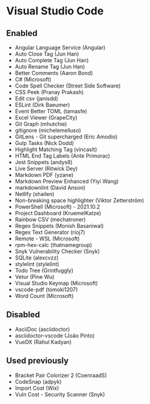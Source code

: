 # Visual Studio Code

## Enabled

* Angular Language Service (Angular)
* Auto Close Tag (Jun Han)
* Auto Complete Tag (Jun Han)
* Auto Rename Tag (Jun Han)
* Better Comments (Aaron Bond)
* C# (Microsoft)
* Code Spell Checker (Street Side Software)
* CSS Peek (Pranay Prakash)
* Edit csv (janisdd)
* ESLint (Dirk Baeumer)
* Event Better TOML (tamasfe)
* Excel Viewer (GrapeCity)
* Git Graph (mhutchie)
* gitignore (michelemelluso)
* GitLens - Git supercharged (Eric Amodio)
* Gulp Tasks (Nick Dodd)
* Highlight Matching Tag (vincaslt)
* HTML End Tag Labels (Ante Primorac)
* Jest Snippets (andys8)
* Live Server (Ritwick Dey)
* Markdown PDF (yzane)
* Markdown Preview Enhanced (Yiyi Wang)
* markdownlint (David Anson)
* Netlify (shailen)
* Non-breaking space highlighter (Viktor Zetterström)
* PowerShell (Microsoft) - 2021.10.2
* Project Dashboard (KruemelKatze)
* Rainbow CSV (mechatroner)
* Regex Snippets (Monish Basaniwal)
* Regex Text Generator (rioj7)
* Remote - WSL (Microsoft)
* rpm-hex-calc (thatnamegroup)
* Snyk Vulnerability Checker (Snyk)
* SQLite (alexcvzz)
* stylelint (stylelint)
* Todo Tree (Grintfuggly)
* Vetur (Pine Wu)
* Visual Studio Keymap (Microsoft)
* vscode-pdf (tomoki1207)
* Word Count (Microsoft)

## Disabled

* AsciiDoc (asciidoctor)
* asciidoctor-vscode (João Pinto)
* VueDX (Rahul Kadyan)

## Used previously

* Bracket Pair Colorizer 2 (CoenraadS)
* CodeSnap (adpyk)
* Import Cost (Wix)
* Vuln Cost - Security Scanner (Snyk)
